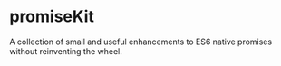 # promiseKit
A collection of small and useful enhancements to ES6 native promises without reinventing the wheel.
